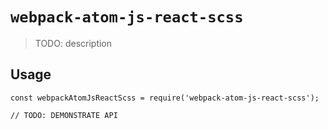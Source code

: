 # `webpack-atom-js-react-scss`

> TODO: description

## Usage

```
const webpackAtomJsReactScss = require('webpack-atom-js-react-scss');

// TODO: DEMONSTRATE API
```
